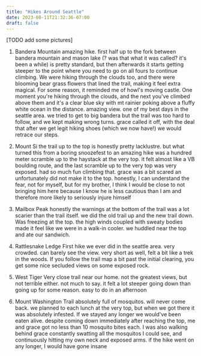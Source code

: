 ```yaml
---
title: "Hikes Around Seattle"
date: 2023-08-11T21:32:36-07:00
draft: false
---
```


[TODO add some pictures]

1. Bandera Mountain
amazing hike. first half up to the fork between bandera mountain and mason lake (? was that what it was called? it's been a while) is pretty standard, but then afterwards it starts getting steeper to the point where you need to go on all fours to continue climbing. We were hiking through the clouds too, and there were blooming bear grass flowers that lined the trail, making it feel extra magical. For some reason, it reminded me of howl's moving castle. One moment you're hiking through the clouds, and the next you've climbed above them and it's a clear blue sky with mt rainier poking above a fluffy white ocean in the distance. amazing view. one of my best days in the seattle area. we tried to get to big bandera but the trail was too hard to follow, and we kept making wrong turns. grace called it off, with the deal that after we get legit hiking shoes (which we now have!) we would retrace our steps. 

2. Mount Si
the trail up to the top is honestly pretty lacklustre. but what turned this from a boring snoozefest to an amazing hike was a hundred meter scramble up to the haystack at the very top. it felt almost like a VB boulding route, and the last scramble up to the very top was very exposed. had so much fun climbing that. grace was a bit scared an unfortunately did not make it to the top. honestly, I can understand the fear, not for myself, but for my brother, I think I would be close to not bringing him here because I know he is less cautious than I am and therefore more likely to seriously injure himself

3. Mailbox Peak
honestly the warnings at the bottom of the trail was a lot scarier than the trail itself. we did the old trail up and the new trail down. Was freezing at the top. the high winds coupled with sweaty bodies made it feel like we were in a walk-in cooler. we huddled near the top and ate our sandwich.

4. Rattlesnake Ledge
First hike we ever did in the seattle area. very crowded. can barely see the view. very short as well, felt a bit like a trek in the woods. If you follow the trail map a bit past the initial clearing, you get some nice secluded views on some exposed rock. 

4. West Tiger
Very close trail near our home. not the greatest views, but not terrible either. not much to say. it felt a lot steeper going down than going up for some reason. easy to do in an afternoon

6. Mount Washington Trail
absolutely full of mosquitos. will never come back. we planned to each lunch at the very top, but when we got there it was absolutely infested. If we stayed any longer we would've been eaten alive. despite coming down immediately after reaching the top, me and grace got no less than 10 mosquito bites each. I was also walking behind grace constantly swatting all the mosquitos I could see, and continuously hitting my own neck and exposed arms. if the hike went on any longer, I would have gone insane
